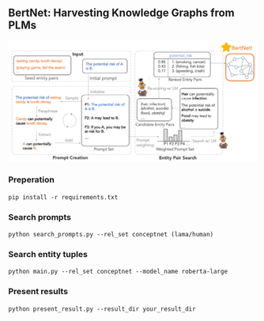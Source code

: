 ## BertNet: Harvesting Knowledge Graphs from PLMs

![](framework.png)

### Preperation
```
pip install -r requirements.txt
```

### Search prompts
```
python search_prompts.py --rel_set conceptnet (lama/human)
```

### Search entity tuples
```
python main.py --rel_set conceptnet --model_name roberta-large
```

### Present results
```
python present_result.py --result_dir your_result_dir
```